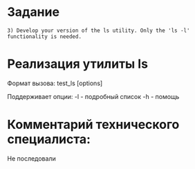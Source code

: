 # Задание

```
3) Develop your version of the ls utility. Only the 'ls -l' functionality is needed.
```

# Реализация утилиты ls
Формат вызова: test_ls [options] <path>

Поддерживает опции:
 -l - подробный список
 -h - помощь

# Комментарий технического специалиста: 
Не последовали
